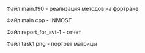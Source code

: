 Файл main.f90 - реализация методов на фортране

Файл main.cpp - INMOST

Файл report_for_svt-1 - отчет

Файл task1.png - портрет матрицы
